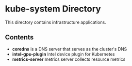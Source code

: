 # kube-system Directory

This directory contains infrastructure applications.

## Contents

- **coredns** is a DNS server that serves as the cluster's DNS
- **intel-gpu-plugin** Intel device plugin for Kubernetes
- **metrics-server** metrics server collects resource metrics
